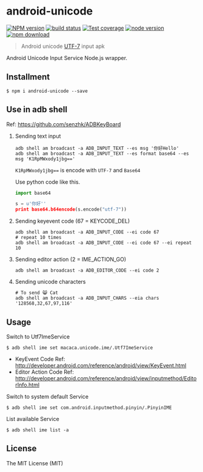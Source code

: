 # android-unicode

[![NPM version][npm-image]][npm-url]
[![build status][travis-image]][travis-url]
[![Test coverage][coveralls-image]][coveralls-url]
[![node version][node-image]][node-url]
[![npm download][download-image]][download-url]

[npm-image]: https://img.shields.io/npm/v/android-unicode.svg?style=flat-square
[npm-url]: https://npmjs.org/package/android-unicode
[travis-image]: https://img.shields.io/travis/macacajs/android-unicode.svg?style=flat-square
[travis-url]: https://travis-ci.org/macacajs/android-unicode
[coveralls-image]: https://img.shields.io/coveralls/macacajs/android-unicode.svg?style=flat-square
[coveralls-url]: https://coveralls.io/r/macacajs/android-unicode?branch=master
[node-image]: https://img.shields.io/badge/node.js-%3E=_0.10-green.svg?style=flat-square
[node-url]: http://nodejs.org/download/
[download-image]: https://img.shields.io/npm/dm/android-unicode.svg?style=flat-square
[download-url]: https://npmjs.org/package/android-unicode

> Android unicode [UTF-7](https://tools.ietf.org/html/rfc2152) input apk

Android Unicode Input Service Node.js wrapper.

## Installment

```shell
$ npm i android-unicode --save
```

## Use in adb shell
Ref: <https://github.com/senzhk/ADBKeyBoard>


1. Sending text input

	```
	adb shell am broadcast -a ADB_INPUT_TEXT --es msg '你好Hello'
	adb shell am broadcast -a ADB_INPUT_TEXT --es format base64 --es msg 'K1RpMWxody1jbg=='
	```

	`K1RpMWxody1jbg==` is encode with `UTF-7` and `Base64`

	Use python code like this.

	```python
	import base64

	s = u'你好''
	print base64.b64encode(s.encode("utf-7"))
	```

2. Sending keyevent code  (67 = KEYCODE_DEL)

	```
	adb shell am broadcast -a ADB_INPUT_CODE --ei code 67
	# repeat 10 times
	adb shell am broadcast -a ADB_INPUT_CODE --ei code 67 --ei repeat 10
	```

3. Sending editor action (2 = IME_ACTION_GO)

	```
	adb shell am broadcast -a ADB_EDITOR_CODE --ei code 2
	```

4. Sending unicode characters

	```
	# To send 😸 Cat
	adb shell am broadcast -a ADB_INPUT_CHARS --eia chars '128568,32,67,97,116'
	```

## Usage

Switch to Utf7ImeService

```shell
$ adb shell ime set macaca.unicode.ime/.Utf7ImeService
```

- KeyEvent Code Ref: <http://developer.android.com/reference/android/view/KeyEvent.html>
- Editor Action Code Ref: <http://developer.android.com/reference/android/view/inputmethod/EditorInfo.html>

Switch to system default Service

```shell
$ adb shell ime set com.android.inputmethod.pinyin/.PinyinIME
```

List available Service

```shell
$ adb shell ime list -a
```

## License

The MIT License (MIT)
